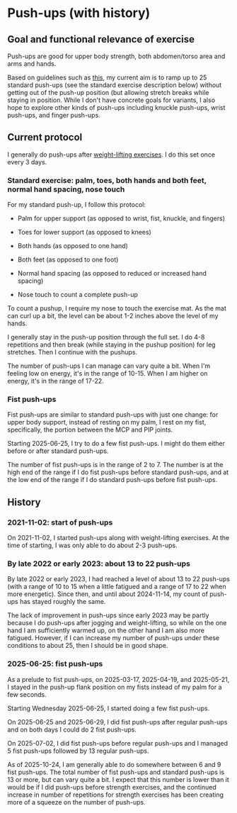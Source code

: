 # Push-ups (with history)

## Goal and functional relevance of exercise

Push-ups are good for upper body strength, both abdomen/torso area and
arms and hands.

Based on guidelines such as
[this](https://www.mayoclinic.org/healthy-lifestyle/fitness/in-depth/fitness/art-20046433),
my current aim is to ramp up to 25 standard push-ups (see the standard
exercise description below) without getting out of the push-up
position (but allowing stretch breaks while staying in
position. While I don't have concrete goals for variants, I also hope
to explore other kinds of push-ups including knuckle push-ups, wrist
push-ups, and finger push-ups.

## Current protocol

I generally do push-ups after [weight-lifting
exercises](weight-lifting-exercises-with-history.md). I do this set
once every 3 days.

### Standard exercise: palm, toes, both hands and both feet, normal hand spacing, nose touch

For my standard push-up, I follow this protocol:

* Palm for upper support (as opposed to wrist, fist, knuckle, and fingers)

* Toes for lower support (as opposed to knees)

* Both hands (as opposed to one hand)

* Both feet (as opposed to one foot)

* Normal hand spacing (as opposed to reduced or increased hand spacing)

* Nose touch to count a complete push-up

To count a pushup, I require my nose to touch the exercise mat. As the
mat can curl up a bit, the level can be about 1-2 inches above the
level of my hands.

I generally stay in the push-up position through the full set. I do 4-8
repetitions and then break (while staying in the pushup position) for
leg stretches. Then I continue with the pushups.

The number of push-ups I can manage can vary quite a bit. When I'm
feeling low on energy, it's in the range of 10-15. When I am higher on
energy, it's in the range of 17-22.

### Fist push-ups

Fist push-ups are similar to standard push-ups with just one change:
for upper body support, instead of resting on my palm, I rest on my
fist, specifically, the portion between the MCP and PIP joints.

Starting 2025-06-25, I try to do a few fist push-ups. I might do them
either before or after standard push-ups.

The number of fist push-ups is in the range of 2 to 7. The number is
at the high end of the range if I do fist push-ups before standard
push-ups, and at the low end of the range if I do standard push-ups
before fist push-ups.

## History

### 2021-11-02: start of push-ups

On 2021-11-02, I started push-ups along with weight-lifting
exercises. At the time of starting, I was only able to do about 2-3
push-ups.

### By late 2022 or early 2023: about 13 to 22 push-ups

By late 2022 or early 2023, I had reached a level of about 13 to 22
push-ups (with a range of 10 to 15 when a little fatigued and a range
of 17 to 22 when more energetic). Since then, and until about
2024-11-14, my count of push-ups has stayed roughly the same.

The lack of improvement in push-ups since early 2023 may be partly
because I do push-ups after jogging and weight-lifting, so while on
the one hand I am sufficiently warmed up, on the other hand I am also
more fatigued. However, if I can increase my number of push-ups under
these conditions to about 25, then I should be in good shape.

### 2025-06-25: fist push-ups

As a prelude to fist push-ups, on 2025-03-17, 2025-04-19, and
2025-05-21, I stayed in the push-up flank position on my fists instead
of my palm for a few seconds.

Starting Wednesday 2025-06-25, I started doing a few fist push-ups.

On 2025-06-25 and 2025-06-29, I did fist push-ups after regular
push-ups and on both days I could do 2 fist push-ups.

On 2025-07-02, I did fist push-ups before regular push-ups and I
managed 5 fist push-ups followed by 13 regular push-ups.

As of 2025-10-24, I am generally able to do somewhere between 6 and 9
fist push-ups. The total number of fist push-ups and standard push-ups
is 13 or more, but can vary quite a bit. I expect that this number is
lower than it would be if I did push-ups before strength exercises,
and the continued increase in number of repetitions for strength
exercises has been creating more of a squeeze on the number of
push-ups.
